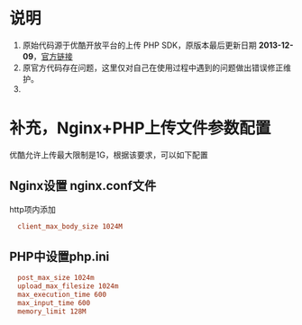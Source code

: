 # 说明
 1. 原始代码源于优酷开放平台的上传 PHP SDK，原版本最后更新日期 **2013-12-09**，[官方链接](http://open.youku.com/down)
 2. 原官方代码存在问题，这里仅对自己在使用过程中遇到的问题做出错误修正维护。
 3. 
 
# 补充，Nginx+PHP上传文件参数配置
优酷允许上传最大限制是1G，根据该要求，可以如下配置
## Nginx设置 nginx.conf文件
  http项内添加
```conf
  client_max_body_size 1024M
```
## PHP中设置php.ini
```ini
  post_max_size 1024m
  upload_max_filesize 1024m
  max_execution_time 600
  max_input_time 600
  memory_limit 128M
```
